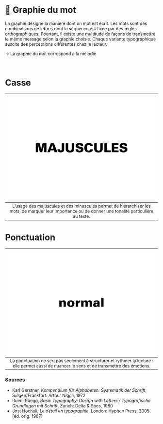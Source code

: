# 🔡 Graphie du mot

La graphie désigne la manière dont un mot est écrit. Les mots sont des combinaisons de lettres dont la séquence est fixée par des règles orthographiques. Pourtant, il existe une multitude de façons de transmettre le même message selon la graphie choisie. Chaque variante typographique suscite des perceptions différentes chez le lecteur.

→ La graphie du mot correspond à la mélodie
  
&nbsp;

# Casse  

|![](links/0-Mot25.gif) |
|:---:|
| L’usage des majuscules et des minuscules permet de hiérarchiser les mots, de marquer leur importance ou de donner une tonalité particulière au texte. |

# Ponctuation  

|![](links/0-Mot51.gif) |
|:---:|
| La ponctuation ne sert pas seulement à structurer et rythmer la lecture : elle permet aussi de nuancer le sens et de transmettre des émotions. |



### Sources

- Karl Gerstner, *Kompendium für Alphabeten: Systematik der Schrift*, Sulgen/Frankfurt: Arthur Niggli, 1972 
- Ruedi Rüegg, *Basic Typography: Design with Letters / Typografische Grundlagen mit Schrift*, Zurich: Delta & Spes, 1980  
- Jost Hochuli, *Le détail en typographie*, London: Hyphen Press, 2005 [éd. orig. 1987]  

